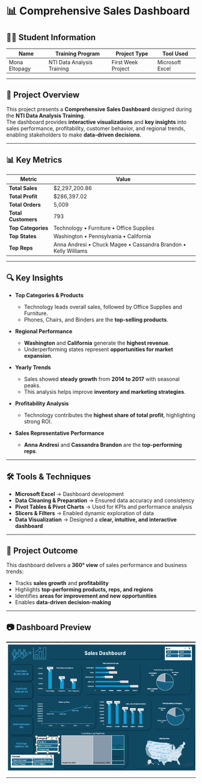 # 📊 Comprehensive Sales Dashboard  

## 👩‍🎓 Student Information
| Name | Training Program | Project Type | Tool Used |
|------|------------------|--------------|------------|
| Mona Eltopagy | NTI Data Analysis Training | First Week Project | Microsoft Excel |

---

## 📌 Project Overview
This project presents a **Comprehensive Sales Dashboard** designed during the **NTI Data Analysis Training**.  
The dashboard provides **interactive visualizations** and **key insights** into sales performance, profitability, customer behavior, and regional trends, enabling stakeholders to make **data-driven decisions**.

---

## 📊 Key Metrics
| Metric              | Value           |
|---------------------|------------------|
| **Total Sales**     | $2,297,200.86    |
| **Total Profit**    | $286,397.02      |
| **Total Orders**    | 5,009            |
| **Total Customers** | 793              |
| **Top Categories**  | Technology • Furniture • Office Supplies |
| **Top States**      | Washington • Pennsylvania • California |
| **Top Reps**        | Anna Andresi • Chuck Magee • Cassandra Brandon • Kelly Williams |

---

## 🔍 Key Insights

- **Top Categories & Products**  
  - Technology leads overall sales, followed by Office Supplies and Furniture.  
  - Phones, Chairs, and Binders are the **top-selling products**.

- **Regional Performance**  
  - **Washington** and **California** generate the **highest revenue**.  
  - Underperforming states represent **opportunities for market expansion**.

- **Yearly Trends**  
  - Sales showed **steady growth** from **2014 to 2017** with seasonal peaks.  
  - This analysis helps improve **inventory and marketing strategies**.

- **Profitability Analysis**  
  - Technology contributes the **highest share of total profit**, highlighting strong ROI.

- **Sales Representative Performance**  
  - **Anna Andresi** and **Cassandra Brandon** are the **top-performing reps**.

---

## 🛠️ Tools & Techniques

- **Microsoft Excel** → Dashboard development  
- **Data Cleaning & Preparation** → Ensured data accuracy and consistency  
- **Pivot Tables & Pivot Charts** → Used for KPIs and performance analysis  
- **Slicers & Filters** → Enabled dynamic exploration of data  
- **Data Visualization** → Designed a **clear, intuitive, and interactive dashboard**

---

## 🚀 Project Outcome

This dashboard delivers a **360° view** of sales performance and business trends:  
- Tracks **sales growth** and **profitability**  
- Highlights **top-performing products, reps, and regions**  
- Identifies **areas for improvement and new opportunities**  
- Enables **data-driven decision-making**

---

## 📷 Dashboard Preview

![Dashboard Preview](2025-08-25.png)

---
